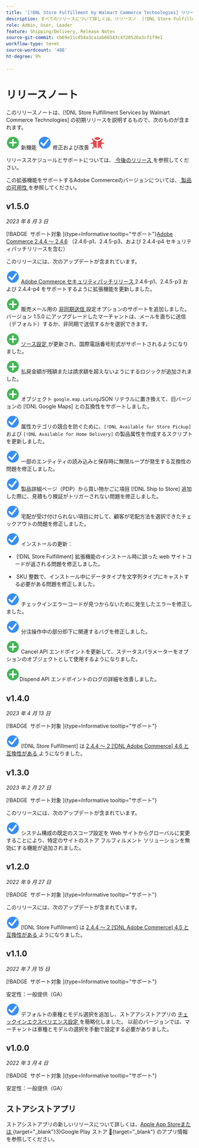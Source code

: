 ```yaml
---
title: '[!DNL Store Fulfillment by Walmart Commerce Technologies] リリースノート'
description: すべてのリリースについて詳しくは、リリースノ  [!DNL Store Fulfillment by Walmart Commerce Technologies]  トを参照してください。
role: Admin, User, Leader
feature: Shipping/Delivery, Release Notes
source-git-commit: cb69e11cd54a3ca1ab66543c4f28526a3cf1f9e1
workflow-type: tm+mt
source-wordcount: '488'
ht-degree: 0%

---
```


# リリースノート

このリリースノートは、[!DNL Store Fulfillment Services by Walmart Commerce Technologies] の初期リリースを説明するもので、次のものが含まれます。

![ 新機能 ](../assets/new.svg) 新機能
![ 修正された問題 ](../assets/fix.svg) 修正および改善
![ 既知の問題 ](../assets/bug.svg)

リリーススケジュールとサポートについては、[ 今後のリリース ](https://experienceleague.adobe.com/docs/commerce-operations/release/planning/schedule.html) を参照してください。

この拡張機能をサポートするAdobe Commerceのバージョンについては、[ 製品の可用性 ](https://experienceleague.adobe.com/docs/commerce-operations/release/product-availability.html) を参照してください。

## v1.5.0

*2023 年 8 月 3 日*

[!BADGE &#x200B; サポート対象 &#x200B;]{type=Informative tooltip="サポート"}[Adobe Commerce 2.4.4 ～ 2.4.6](https://experienceleague.adobe.com/docs/commerce-operations/release/product-availability.html) （2.4.6-p1、2.4.5-p3、および 2.4.4-p4 セキュリティパッチリリースを含む）

このリリースには、次のアップデートが含まれています。

![ 新規 ](../assets/fix.svg) [Adobe Commerce セキュリティパッチリリース ](https://experienceleague.adobe.com/docs/commerce-operations/release/notes/security-patches/overview.html)2.4.6-p1、2.4.5-p3 および 2.4.4-p4 をサポートするように拡張機能を更新しました。

![ 新規 ](../assets/new.svg)<!-- WMTP-918 --> 販売メール用の [ 非同期送信 ](sales-emails.md) 設定オプションのサポートを追加しました。 バージョン 1.5.0 にアップグレードしたマーチャントは、メールを直ちに送信（デフォルト）するか、非同期で送信するかを選択できます。

![ 新規 ](../assets/new.svg)<!-- WMTP-916--> [ ソース設定 ](merchant-store-configuration.md) が更新され、国際電話番号形式がサポートされるようになりました。

![ 新規 ](../assets/new.svg) 払戻金額が残額または請求額を超えないようにするロジックが追加されました。

![ 新規 ](../assets/new.svg)<!-- WMTP-882 --> オブジェクト `google.map.LatLng`JSON リテラルに置き換えて、旧バージョンの [!DNL Google Maps] との互換性をサポートしました。

![ 問題を修正 ](../assets/fix.svg)<!-- WMTP- --> 属性カテゴリの競合を防ぐために、`[!DNL Available for Store Pickup]` および `[!DNL Available for Home Delivery]` の製品属性を作成するスクリプトを更新しました。

![ 修正された問題 ](../assets/fix.svg)<!-- WMTP-915 --> 一部のエンティティの読み込みと保存時に無限ループが発生する互換性の問題を修正しました。

![ 修正された問題 ](../assets/fix.svg)<!-- WMTP-921 --> 製品詳細ページ（PDP）から買い物かごに項目 [!DNL Ship to Store] 追加した際に、見積もり検証がトリガーされない問題を修正しました。

![ 問題を修正 ](../assets/fix.svg)<!-- WMTP- 932 --> 宅配が受け付けられない項目に対して、顧客が宅配方法を選択できたチェックアウトの問題を修正しました。

![ 修正された問題 ](../assets/fix.svg) インストールの更新：

- &#x200B;<!-- WMTP-880--> [!DNL Store Fulfillment] 拡張機能のインストール時に誤った web サイトコードが返される問題を修正しました。

- &#x200B;<!-- WMTP-878--> SKU 整数で、インストール中にデータタイプを文字列タイプにキャストする必要がある問題を修正しました。

![ 修正された問題 ](../assets/fix.svg)<!-- WMTP-915--> チェックインエラーコードが見つからないために発生したエラーを修正しました。

![ 問題を修正 ](../assets/fix.svg)<!-- WMTP-932 --> 分注操作中の部分却下に関連するバグを修正しました。

![ 新規 ](../assets/new.svg)<!-- WMTP-953 --> Cancel API エンドポイントを更新して、ステータスパラメーターをオプションのオブジェクトとして使用するようになりました。

![ 新規 ](../assets/new.svg)<!-- WMTP-960 -->Dispend API エンドポイントのログの詳細を改善しました。

## v1.4.0

*2023 年 4 月 13 日*

[!BADGE &#x200B; サポート対象 &#x200B;]{type=Informative tooltip="サポート"}

![ 新規 ](../assets/fix.svg) [!DNL Store Fulfillment] は [2.4.4 ～ 2 [!DNL Adobe Commerce] 4.6 と互換性がある ](https://experienceleague.adobe.com/docs/commerce-operations/release/product-availability.html) ようになりました。


## v1.3.0

*2023 年 2 月 27 日*

[!BADGE &#x200B; サポート対象 &#x200B;]{type=Informative tooltip="サポート"}

このリリースには、次のアップデートが含まれています。

![ 新規 ](../assets/fix.svg)<!-- WMTP-795 --> システム構成の既定のスコープ設定を Web サイトからグローバルに変更することにより、特定のサイトのストア フルフィルメント ソリューションを無効にする機能が追加されました。

## v1.2.0

*2022 年 9 月 27 日*

[!BADGE &#x200B; サポート対象 &#x200B;]{type=Informative tooltip="サポート"}

このリリースには、次のアップデートが含まれています。

![ 新規 ](../assets/fix.svg) [!DNL Store Fulfillment] は [2.4.4 ～ 2 [!DNL Adobe Commerce] 4.5 と互換性がある ](https://experienceleague.adobe.com/docs/commerce-operations/release/product-availability.html) ようになりました。


## v1.1.0

*2022 年 7 月 15 日*

[!BADGE &#x200B; サポート対象 &#x200B;]{type=Informative tooltip="サポート"}

安定性：一般提供（GA）

![ 新規 ](../assets/fix.svg)<!-- WMTP-731 --> デフォルトの車種とモデル選択を追加し、ストアアシストアプリの [ チェックインエクスペリエンス設定 ](check-in-experience-setup.md) を簡略化しました。 以前のバージョンでは、マーチャントは車種とモデルの選択を手動で設定する必要がありました。

## v1.0.0

*2022 年 3 月 4 日*

[!BADGE &#x200B; サポート対象 &#x200B;]{type=Informative tooltip="サポート"}

安定性：一般提供（GA）

## ストアシストアプリ

ストアシストアプリの新しいリリースについて詳しくは、[Apple App Storeまたは ](https://apps.apple.com/us/app/store-assist-by-walmart/id1609281539){target="_blank"}3&rbrace;Google Play ストア [&#128279;](https://play.google.com/store/apps/details?id=com.walmart.faas.storeassist){target="_blank"} のアプリ情報を参照してください。
